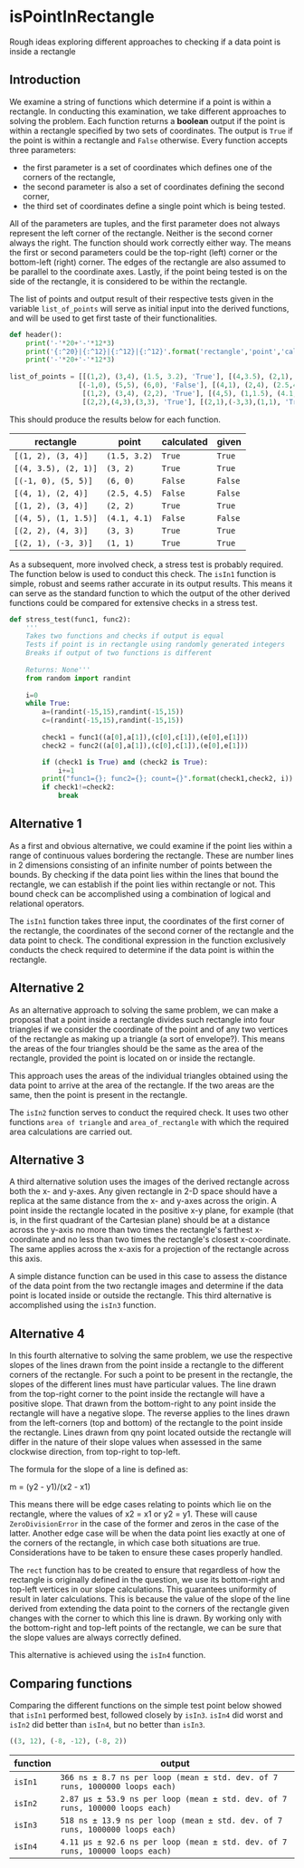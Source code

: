 # isPointInRectangle
Rough ideas exploring different approaches to checking if a data point is inside a rectangle

## Introduction

We examine a string of functions which determine if a point is within a rectangle. In conducting this examination, we take different approaches to solving the problem. Each function returns a **boolean** output if the point is within a rectangle specified by two sets of coordinates. The output is `True` if the point is within a rectangle and `False` otherwise. Every function accepts three parameters:

- the first parameter is a set of coordinates which defines one of the corners of the rectangle,
- the second parameter is also a set of coordinates defining the second corner,
- the third set of coordinates define a single point which is being tested.

All of the parameters are tuples, and the first parameter does not always represent the left corner of the rectangle. Neither is the second corner always the right. The function should work correctly either way. The means the first or second parameters could be the top-right (left) corner or the bottom-left (right) corner. The edges of the rectangle are also assumed to be parallel to the coordinate axes. Lastly, if the point being tested is on the side of the rectangle, it is considered to be within the rectangle. 

The list of points and output result of their respective tests given in the variable `list_of_points` will serve as initial input into the derived functions, and will be used to get first taste of their functionalities.

```python
def header():
    print('-'*20+'-'*12*3)
    print('{:^20}|{:^12}|{:^12}|{:^12}'.format('rectangle','point','calculated','given'))
    print('-'*20+'-'*12*3)
    
list_of_points = [[(1,2), (3,4), (1.5, 3.2), 'True'], [(4,3.5), (2,1), (3, 2), 'True'],
                 [(-1,0), (5,5), (6,0), 'False'], [(4,1), (2,4), (2.5,4.5), 'False'], 
                  [(1,2), (3,4), (2,2), 'True'], [(4,5), (1,1.5), (4.1,4.1), 'False'], 
                  [(2,2),(4,3),(3,3), 'True'], [(2,1),(-3,3),(1,1), 'True']] 
```

This should produce the results below for each function.


   | rectangle      | point | calculated | given
| ------------- |-------------|---------|---------|
| `[(1, 2), (3, 4)]`      |`(1.5, 3.2)` | `True` | `True`
| `[(4, 3.5), (2, 1)]`     | `(3, 2)`      | `True` | `True`
| `[(-1, 0), (5, 5)]`      |`(6, 0)` | `False` | `False`
| `[(4, 1), (2, 4)]`     | `(2.5, 4.5)`      | `False` | `False`
| `[(1, 2), (3, 4)]`      |`(2, 2)` | `True` | `True`
| `[(4, 5), (1, 1.5)]`     | `(4.1, 4.1)`      | `False` | `False`
| `[(2, 2), (4, 3)]`      |`(3, 3)` | `True` | `True`
| `[(2, 1), (-3, 3)]`     | `(1, 1)`      | `True` | `True`


As a subsequent, more involved check, a stress test is probably required. The function below is used to conduct this check. The `isIn1` function is simple, robust and seems rather accurate in its output results. This means it can serve as the standard function to which the output of the other derived functions could be compared for extensive checks in a stress test.

```python
def stress_test(func1, func2):
    '''
    Takes two functions and checks if output is equal
    Tests if point is in rectangle using randomly generated integers
    Breaks if output of two functions is different
    
    Returns: None'''
    from random import randint
    
    i=0
    while True:
        a=(randint(-15,15),randint(-15,15))
        c=(randint(-15,15),randint(-15,15))  
        
        check1 = func1((a[0],a[1]),(c[0],c[1]),(e[0],e[1]))
        check2 = func2((a[0],a[1]),(c[0],c[1]),(e[0],e[1]))

        if (check1 is True) and (check2 is True):
            i+=1
        print("func1={}; func2={}; count={}".format(check1,check2, i))
        if check1!=check2:
            break
```

## Alternative 1

As a first and obvious alternative, we could examine if the point lies within a range of continuous values bordering the rectangle. These are number lines in 2 dimensions consisting of an infinite number of points between the bounds. By checking if the data point lies within the lines that bound the rectangle, we can establish if the point lies within rectangle or not. This bound check can be accomplished using a combination of logical and relational operators.

The `isIn1` function takes three input, the coordinates of the first corner of the rectangle, the coordinates of the second corner of the rectangle and the data point to check. The conditional expression in the function exclusively conducts the check required to determine if the data point is within the rectangle.


## Alternative 2

As an alternative approach to solving the same problem, we can make a proposal that a point inside a rectangle divides such rectangle into four triangles if we consider the coordinate of the point and of any two vertices of the rectangle as making up a triangle (a sort of envelope?). This means the areas of the four triangles should be the same as the area of the rectangle, provided the point is located on or inside the rectangle.

This approach uses the areas of the individual triangles obtained using the data point to arrive at the area of the rectangle. If the two areas are the same, then the point is present in the rectangle.

The `isIn2` function serves to conduct the required check. It uses two other functions `area of triangle` and `area_of_rectangle` with which the required area calculations are carried out.


## Alternative 3

A third alternative solution uses the images of the derived rectangle across both the x- and y-axes. Any given rectangle in 2-D space should have a replica at the same distance from the x- and y-axes across the origin. A point inside the rectangle located in the positive x-y plane, for example (that is, in the first quadrant of the Cartesian plane) should be at a distance across the y-axis no more than two times the rectangle's farthest x-coordinate and no less than two times the rectangle's closest x-coordinate. The same applies across the x-axis for a projection of the rectangle across this axis.

A simple distance function can be used in this case to assess the distance of the data point from the two rectangle images and determine if the data point is located inside or outside the rectangle. This third alternative is accomplished using the `isIn3` function.


## Alternative 4

In this fourth alternative to solving the same problem, we use the respective slopes of the lines drawn from the point inside a rectangle to the different corners of the rectangle. For such a point to be present in the rectangle, the slopes of the different lines must have particular values. The line drawn from the top-right corner to the point inside the rectangle will have a positive slope. That drawn from the bottom-right to any point inside the rectangle will have a negative slope. The reverse applies to the lines drawn from the left-corners (top and bottom) of the rectangle to the point inside the rectangle. Lines drawn from qny point located outside the rectangle will differ in the nature of their slope values when assessed in the same clockwise direction, from top-right to top-left.

The formula for the slope of a line is defined as:

m = (y2 - y1)/(x2 - x1)

This means there will be edge cases relating to points which lie on the rectangle, where the values of x2 = x1 or y2 = y1. These will cause `ZeroDivisionError` in the case of the former and zeros in the case of the latter. Another edge case will be when the data point lies exactly at one of the corners of the rectangle, in which case both situations are true. Considerations have to be taken to ensure these cases properly handled.

The `rect` function has to be created to ensure that regardless of how the rectangle is originally defined in the question, we use its bottom-right and top-left vertices in our slope calculations. This guarantees uniformity of result in later calculations. This is because the value of the slope of the line derived from extending the data point to the corners of the rectangle given changes with the corner to which this line is drawn. By working only with the bottom-right and top-left points of the rectangle, we can be sure that the slope values are always correctly defined.

This alternative is achieved using the `isIn4` function.


## Comparing functions

Comparing the different functions on the simple test point below showed that `isIn1` performed best, followed closely by `isIn3`. `isIn4` did worst and `isIn2` did better than `isIn4`, but no better than `isIn3`.

```python
((3, 12), (-8, -12), (-8, 2))
```

   | function      | output | 
| ------------- |-------------|
| `isIn1`      |`366 ns ± 8.7 ns per loop (mean ± std. dev. of 7 runs, 1000000 loops each)` 
| `isIn2`      |`2.87 µs ± 53.9 ns per loop (mean ± std. dev. of 7 runs, 100000 loops each)` 
| `isIn3`      |`518 ns ± 13.9 ns per loop (mean ± std. dev. of 7 runs, 1000000 loops each)` 
| `isIn4`      |`4.11 µs ± 92.6 ns per loop (mean ± std. dev. of 7 runs, 100000 loops each)` 

